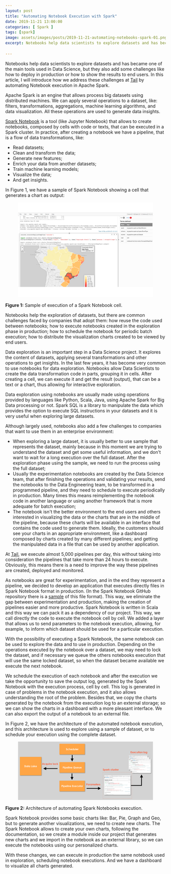 ```yaml
---
layout: post
title: "Automating Notebook Execution with Spark"
date: 2019-11-21 13:00:00
categories: [ Spark ]
tags: [spark]
image: assets/images/posts/2019-11-21-automating-notebooks-spark-01.png
excerpt: Notebooks help data scientists to explore datasets and has became one of the main tools used in Data Science, but they also add some challenges like how to deploy in production or how to show the results to end users.

---
```


Notebooks help data scientists to explore datasets and has became one of the main tools used in Data Science, but they also add some challenges like how to deploy in production or how to show the results to end users. In this article, I will introduce how we address these challenges at [Tail](https://www.tail.digital) by automating Notebook execution in Apache Spark.

Apache Spark is an engine that allows process big datasets using distributed machines. We can apply several operations to a dataset, like: filters, transformations, aggregations, machine learning algorithms, and data visualization. All these operations are used to generate data insights.

[Spark Notebook](http://spark-notebook.io) is a tool (like Jupyter Notebook) that allows to create notebooks, composed by cells with code or texts, that can be executed in a Spark cluster. In practice, after creating a notebook we have a pipeline, that is a flow of data transformations, like:

* Read datasets;
* Clean and transform the data;
* Generate new features;
* Enrich your data from another datasets;
* Train machine learning models;
* Visualize the data;
* And get insights.

In Figure 1, we have a sample of Spark Notebook showing a cell that generates a chart as output:

<figure>
    <a href="/assets/images/posts/2019-11-21-automating-notebooks-spark-01.png"><img src="/assets/images/posts/2019-11-21-automating-notebooks-spark-01.png" alt="Sample of execution of a Spark Notebook cell."></a>
</figure>

**Figure 1:** Sample of execution of a Spark Notebook cell.

Notebooks help the exploration of datasets, but there are common challenges faced by companies that adopt them: how reuse the code used between notebooks; how to execute notebooks created in the exploration phase in production; how to schedule the notebook for periodic batch execution; how to distribute the visualization charts created to be viewed by end users.

Data exploration is an important step in a Data Science project. It explores the content of datasets, applying several transformations and other operations to get insights. In the last few years, it has become very common to use notebooks for data exploration. Notebooks allow Data Scientists to create the data transformation code in parts, grouping it in cells. After creating a cell, we can execute it and get the result (output), that can be a text or a chart, thus allowing for interactive exploration.

Data exploration using notebooks are usually made using operations provided by languages like Python, Scala, Java, using Apache Spark for Big Data processing or not. Spark SQL is a library to manipulate the data which provides the option to execute SQL instructions in your datasets and it is very useful when exploring large datasets.

Although largely used, notebooks also add a few challenges to companies that want to use them in an enterprise environment:

* When exploring a large dataset, it is usually better to use sample that represents the dataset, mainly because in this moment we are trying to understand the dataset and get some useful information, and we don't want to wait for a long execution over the full dataset. After the exploration phase using the sample, we need to run the process using the full dataset;
* Usually the experimentation notebooks are created by the Data Science team, that after finishing the operations and validating your results, send the notebooks to the Data Engineering team, to be transformed in a programmed pipeline, and they need to schedule to execute periodically in production. Many times this means reimplementing the notebook code in another language or using another framework that is more adequate for batch execution;
* The notebook isn't the better environment to the end users and others interested in visualizing the data or the charts that are in the middle of the pipeline, because these charts will be available in an interface that contains the code used to generate them. Ideally, the customers should see your charts in an appropriate environment, like a dashboard composed by charts created by many different pipelines; and getting the manipulated data in a file that can be used by another application.

At [Tail](https://www.tail.digital), we execute almost 5,000 pipelines per day, this without taking into consideration the pipelines that take more than 24 hours to execute. Obviously, this means there is a need to improve the way these pipelines are created, deployed and monitored.

As notebooks are great for experimentation, and in the end they represent a pipeline, we decided to develop an application that executes directly files in Spark Notebook format in production. (In the Spark Notebook GitHub repository there is a [sample](https://raw.githubusercontent.com/spark-notebook/spark-notebook/master/notebooks/machine-learning/Spark%20Example.snb.ipynb) of this file format). This way, we eliminate the gap between experimentation and production, making the creation of pipelines easier and more productive. Spark Notebook is written in Scala and this way we can pack it as a dependency of our project. This way, we call directly the code to execute the notebook cell by cell. We added a layer that allows us to send parameters to the notebook execution, allowing, for example, to inform which dataset should be used for a particular execution.

With the possibility of executing a Spark Notebook, the same notebook can be used to explore the data and to use in production. Depending on the operations executed by the notebook over a dataset, we may need to lock the dataset, and if necessary we queue the others notebooks execution that will use the same locked dataset, so when the dataset became available we execute the next notebook.

We schedule the execution of each notebook and after the execution we take the opportunity to save the output log, generated by the Spark Notebook with the execution process, cell by cell. This log is generated in case of problems in the notebook execution, and it also allows understanding the root of the problem. Besides that, we copy the charts generated by the notebook from the execution log to an external storage; so we can show the charts in a dashboard with a more pleasant interface. We can also export the output of a notebook to an external file.

In Figure 2, we have the architecture of the automated notebook execution, and this architecture is used to explore using a sample of dataset, or to schedule your execution using the complete dataset.

<figure>
    <a href="/assets/images/posts/2019-11-21-automating-notebooks-spark-02.png"><img src="/assets/images/posts/2019-11-21-automating-notebooks-spark-02.png" alt="Architecture of automating Spark Notebooks execution."></a>
</figure>

**Figure 2:** Architecture of automating Spark Notebooks execution.

Spark Notebook provides some basic charts like: Bar, Pie, Graph and Geo, but to generate another visualizations, we need to create new charts. The Spark Notebook allows to create your own charts, following the documentation, so we create a module inside our project that generates new charts and we import in the notebook as an external library, so we can execute the notebooks using our personalized charts.

With these changes, we can execute in production the same notebook used in exploration, scheduling notebook executions. And we have a dashboard to visualize all charts generated.